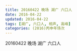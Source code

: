 ```yaml
---
title: 20160422 晚场 湖广 六口人
date: 2016-04-22
updated: 2016-04-22
tags: [湖广, 六口人, 相声, 高峰] 
categories: (2016)丙申年场次 
---
```

20160422 晚场 湖广 六口人
